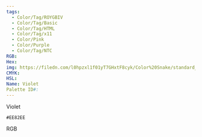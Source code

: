 ```yaml
---
tags:
  - Color/Tag/ROYGBIV
  - Color/Tag/Basic
  - Color/Tag/HTML
  - Color/Tag/x11
  - Color/Pink
  - Color/Purple
  - Color/Tag/NTC
RGB: 
Hex: 
img: https://filedn.com/l0hpzxl1f01yT7GHxtF8cyk/Color%20Snake/standard_csv_to_svg//EE82EE.svg
CMYK: 
HSL: 
Name: Violet
Palette ID#:
---
```

Violet
```palette
#EE82EE
```
RGB
